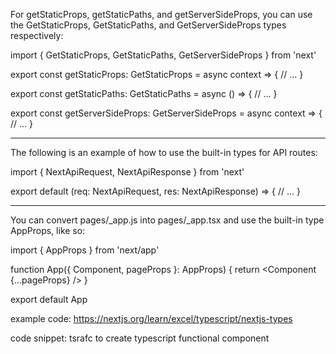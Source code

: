 For getStaticProps, getStaticPaths, and getServerSideProps, you can use the GetStaticProps, GetStaticPaths, and GetServerSideProps types respectively:

import { GetStaticProps, GetStaticPaths, GetServerSideProps } from 'next'

export const getStaticProps: GetStaticProps = async context => {
  // ...
}

export const getStaticPaths: GetStaticPaths = async () => {
  // ...
}

export const getServerSideProps: GetServerSideProps = async context => {
  // ...
}


--- 


The following is an example of how to use the built-in types for API routes:

import { NextApiRequest, NextApiResponse } from 'next'

export default (req: NextApiRequest, res: NextApiResponse) => {
  // ...
}


---


You can convert pages/_app.js into pages/_app.tsx and use the built-in type AppProps, like so:

import { AppProps } from 'next/app'

function App({ Component, pageProps }: AppProps) {
  return <Component {...pageProps} />
}

export default App

example code: https://nextjs.org/learn/excel/typescript/nextjs-types

code snippet: tsrafc to create typescript functional component
